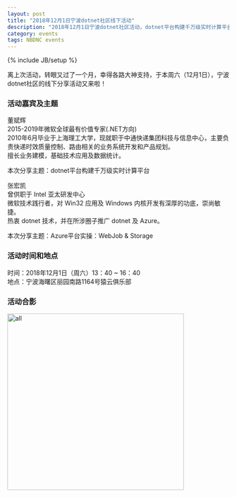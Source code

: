 ```yaml
---
layout: post
title: "2018年12月1日宁波dotnet社区线下活动"
description: "2018年12月1日宁波dotnet社区活动，dotnet平台构建千万级实时计算平台，Azure平台实操：WebJob & Storage"
category: events
tags: NBDNC events
---
```

{% include JB/setup %}

离上次活动，转眼又过了一个月，幸得各路大神支持，于本周六（12月1日），宁波dotnet社区的线下分享活动又来啦！  

### 活动嘉宾及主题

董斌辉  
2015-2019年微软全球最有价值专家(.NET方向)  
2010年6月毕业于上海理工大学，现就职于中通快递集团科技与信息中心，主要负责快递时效质量控制、路由相关的业务系统开发和产品规划。  
擅长业务建模，基础技术应用及数据统计。  

本次分享主题：dotnet平台构建千万级实时计算平台

张宏凯  
曾供职于 Intel 亚太研发中心  
微软技术践行者，对 Win32 应用及 Windows 内核开发有深厚的功底，崇尚敏捷。  
热衷 dotnet 技术，并在所涉圈子推广 dotnet 及 Azure。  

本次分享主题：Azure平台实操：WebJob & Storage  

### 活动时间和地点

时间：2018年12月1日（周六）13：40 ~ 16：40  
地点：宁波海曙区丽园南路1164号猿云俱乐部

### 活动合影

<img src="/assets/images/nbdnc/dec01/all.jpg" alt="all" width="400px"/>


